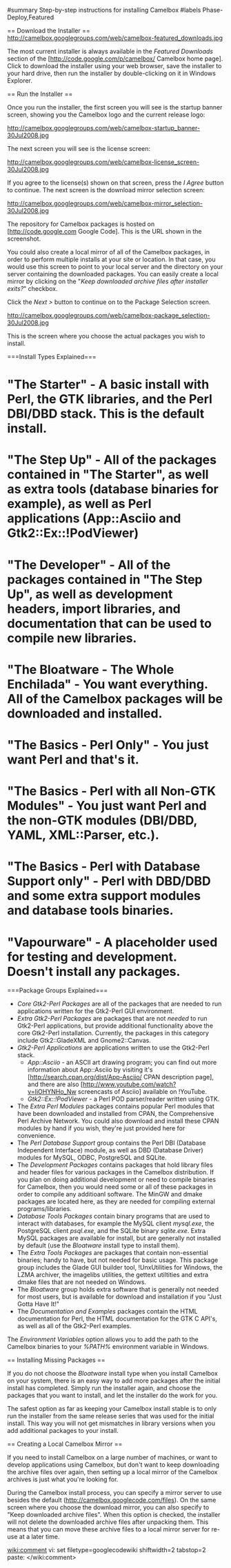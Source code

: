 ﻿#summary Step-by-step instructions for installing Camelbox
#labels Phase-Deploy,Featured

== Download the Installer ==
http://camelbox.googlegroups.com/web/camelbox-featured_downloads.jpg

The most current installer is always available in the *Featured Downloads* section of the [http://code.google.com/p/camelbox/ Camelbox home page].  Click to download the installer using your web browser, save the installer to your hard drive, then run the installer by double-clicking on it in Windows Explorer.

== Run the Installer ==

Once you run the installer, the first screen you will see is the startup banner screen, showing you the Camelbox logo and the current release logo:

http://camelbox.googlegroups.com/web/camelbox-startup_banner-30Jul2008.jpg

The next screen you will see is the license screen:

http://camelbox.googlegroups.com/web/camelbox-license_screen-30Jul2008.jpg

If you agree to the license(s) shown on that screen, press the *I Agree* button to continue.  The next screen is the download mirror selection screen:

http://camelbox.googlegroups.com/web/camelbox-mirror_selection-30Jul2008.jpg

The repository for Camelbox packages is hosted on [http://code.google.com Google Code].  This is the URL shown in the screenshot.  

You could also create a local mirror of all of the Camelbox packages, in order
to perform multiple installs at your site or location.  In that case, you would
use this screen to point to your local server and the directory on your server
containing the downloaded packages.  You can easily create a local mirror by clicking on the "_Keep downloaded archive files after installer exits?_" checkbox.

Click the *Next >* button to continue on to the Package Selection screen.

http://camelbox.googlegroups.com/web/camelbox-package_selection-30Jul2008.jpg

This is the screen where you choose the actual packages you wish to install.

===Install Types Explained===
 # "The Starter" - A basic install with Perl, the GTK libraries, and the Perl DBI/DBD stack.  This is the default install.
 # "The Step Up" - All of the packages contained in "The Starter", as well as extra tools (database binaries for example), as well as Perl applications (App::Asciio and Gtk2::Ex::!PodViewer)
 # "The Developer" - All of the packages contained in "The Step Up", as well as development headers, import libraries, and documentation that can be used to compile new libraries.
 # "The Bloatware - The Whole Enchilada" - You want everything.  All of the Camelbox packages will be downloaded and installed.
 # "The Basics - Perl Only" - You just want Perl and that's it.
 # "The Basics - Perl with all Non-GTK Modules" - You just want Perl and the non-GTK modules (DBI/DBD, YAML, XML::Parser, etc.).
 # "The Basics - Perl with Database Support only" - Perl with DBD/DBD and some extra support modules and database tools binaries.
 # "Vapourware" - A placeholder used for testing and development.  Doesn't install any packages.

===Package Groups Explained===
 * *Core Gtk2-Perl Packages* are all of the packages that are needed to run applications written for the Gtk2-Perl GUI environment.
 * *Extra Gtk2-Perl Packages* are packages that are not *needed* to run Gtk2-Perl applications, but provide additional functionality above the core Gtk2-Perl installation.  Currently, the packages in this category include Gtk2::GladeXML and Gnome2::Canvas.
 * *Gtk2-Perl Applications* are applications written to use the Gtk2-Perl stack.
   * *App::Asciio* - an ASCII art drawing program; you can find out more information about App::Asciio by visiting it's [http://search.cpan.org/dist/App-Asciio/ CPAN description page], and there are also [http://www.youtube.com/watch?v=IiOHYNHo_Nw screencasts of Asciio] available on !YouTube.
   * *Gtk2::Ex::!PodViewer* - a Perl POD parser/reader written using GTK.
 * The *Extra Perl Modules* packages contains popular Perl modules that have been downloaded and installed from CPAN, the Comprehensive Perl Archive Network.  You could also download and install these CPAN modules by hand if you wish, they're just provided here for convenience.
 * The *Perl Database Support* group contains the Perl DBI (Database Independent Interface) module, as well as DBD (Database Driver) modules for MySQL, ODBC, PostgreSQL and SQLite.
 * The *Development Packages* contains packages that hold library files and header files for various packages in the Camelbox distribution.  If you plan on doing additional development or need to compile binaries for Camelbox, then you would need some or all of these packages in order to compile any additioanl software. The MinGW  and dmake packages are located here, as they are needed for compiling external programs/libraries.
 * *Database Tools Packages* contain binary programs that are used to interact with databases, for example the MySQL client _mysql.exe_, the PostgreSQL client _psql.exe_, and the SQLite binary _sqlite.exe_.  Extra MySQL packages are available for install, but are generally not installed by default (use the *Bloatware* install type to install them).
 * The *Extra Tools Packages* are packages that contain non-essential binaries; handy to have, but not needed for basic usage.  This package group includes the Glade GUI builder tool, !UnxUtilities for Windows, the LZMA archiver, the imagelibs utilities, the gettext utiltities and extra dmake files that are not needed on Windows.
 * The *Bloatware* group holds extra software that is generally not needed for most users, but is available for download and installation if you "Just Gotta Have It!"
 * The *Documentation and Examples* packages contain the HTML documentation for Perl, the HTML documentation for the GTK C API's, as well as all of the Gtk2-Perl examples.

The *Environment Variables* option allows you to add the path to the Camelbox binaries to your *%PATH%* environment variable in Windows.

== Installing Missing Packages ==

If you do not choose the *Bloatware* install type when you install Camelbox on your system, there is an easy way to add more packages after the initial install has completed.  Simply run the installer again, and choose the packages that you want to install, and let the installer do the work for you.  

The safest option as far as keeping your Camelbox install stable is to only
run the installer from the same release series that was used for the initial
install.  This way you will not get mismatches in library versions when you
add additional packages to your install.

== Creating a Local Camelbox Mirror ==

If you need to install Camelbox on a large number of machines, or want to
develop applications using Camelbox, but don't want to keep downloading the
archive files over again, then setting up a local mirror of the Camelbox
archives is just what you're looking for.

During the Camelbox install process, you can specify a mirror server to use
besides the default (http://camelbox.googlecode.com/files).  On the same
screen where you choose the download mirror, you can also specify to "Keep
downloaded archive files".  When this option is checked, the installer will
not delete the downloaded archive files after unpacking them.  This means that
you can move these archive files to a local mirror server for re-use at a
later time.

<wiki:comment>
vi: set filetype=googlecodewiki shiftwidth=2 tabstop=2 paste:
</wiki:comment>
